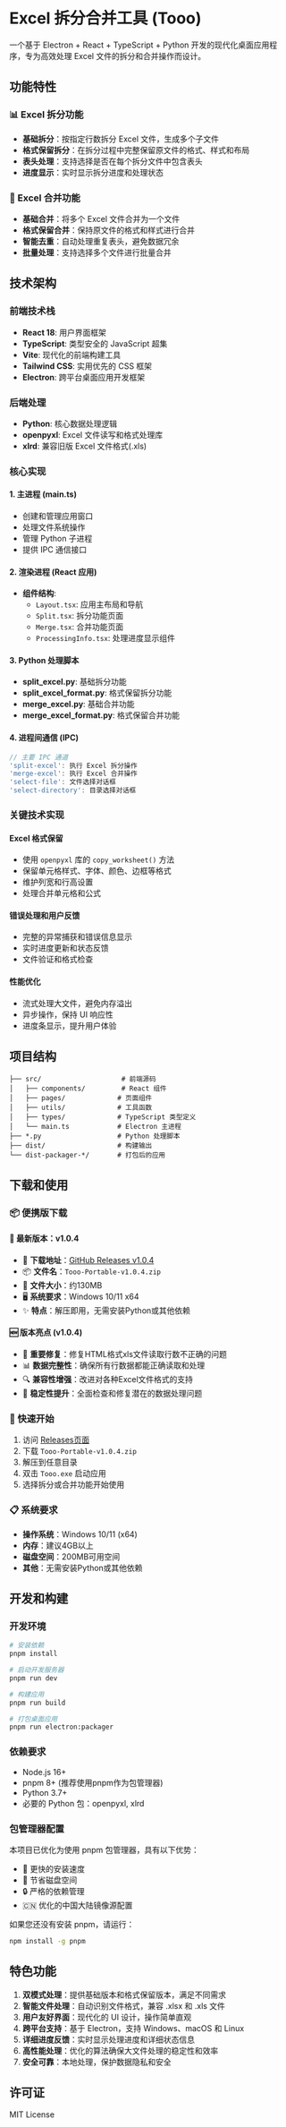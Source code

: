 # Excel 拆分合并工具 (Tooo)

一个基于 Electron + React + TypeScript + Python 开发的现代化桌面应用程序，专为高效处理 Excel 文件的拆分和合并操作而设计。

## 功能特性

### 📊 Excel 拆分功能
- **基础拆分**：按指定行数拆分 Excel 文件，生成多个子文件
- **格式保留拆分**：在拆分过程中完整保留原文件的格式、样式和布局
- **表头处理**：支持选择是否在每个拆分文件中包含表头
- **进度显示**：实时显示拆分进度和处理状态

### 🔗 Excel 合并功能
- **基础合并**：将多个 Excel 文件合并为一个文件
- **格式保留合并**：保持原文件的格式和样式进行合并
- **智能去重**：自动处理重复表头，避免数据冗余
- **批量处理**：支持选择多个文件进行批量合并

## 技术架构

### 前端技术栈
- **React 18**: 用户界面框架
- **TypeScript**: 类型安全的 JavaScript 超集
- **Vite**: 现代化的前端构建工具
- **Tailwind CSS**: 实用优先的 CSS 框架
- **Electron**: 跨平台桌面应用开发框架

### 后端处理
- **Python**: 核心数据处理逻辑
- **openpyxl**: Excel 文件读写和格式处理库
- **xlrd**: 兼容旧版 Excel 文件格式(.xls)

### 核心实现

#### 1. 主进程 (main.ts)
- 创建和管理应用窗口
- 处理文件系统操作
- 管理 Python 子进程
- 提供 IPC 通信接口

#### 2. 渲染进程 (React 应用)
- **组件结构**:
  - `Layout.tsx`: 应用主布局和导航
  - `Split.tsx`: 拆分功能页面
  - `Merge.tsx`: 合并功能页面
  - `ProcessingInfo.tsx`: 处理进度显示组件

#### 3. Python 处理脚本
- **split_excel.py**: 基础拆分功能
- **split_excel_format.py**: 格式保留拆分功能
- **merge_excel.py**: 基础合并功能
- **merge_excel_format.py**: 格式保留合并功能

#### 4. 进程间通信 (IPC)
```typescript
// 主要 IPC 通道
'split-excel': 执行 Excel 拆分操作
'merge-excel': 执行 Excel 合并操作
'select-file': 文件选择对话框
'select-directory': 目录选择对话框
```

### 关键技术实现

#### Excel 格式保留
- 使用 `openpyxl` 库的 `copy_worksheet()` 方法
- 保留单元格样式、字体、颜色、边框等格式
- 维护列宽和行高设置
- 处理合并单元格和公式

#### 错误处理和用户反馈
- 完整的异常捕获和错误信息显示
- 实时进度更新和状态反馈
- 文件验证和格式检查

#### 性能优化
- 流式处理大文件，避免内存溢出
- 异步操作，保持 UI 响应性
- 进度条显示，提升用户体验

## 项目结构

```
├── src/                    # 前端源码
│   ├── components/         # React 组件
│   ├── pages/             # 页面组件
│   ├── utils/             # 工具函数
│   ├── types/             # TypeScript 类型定义
│   └── main.ts            # Electron 主进程
├── *.py                   # Python 处理脚本
├── dist/                  # 构建输出
└── dist-packager-*/       # 打包后的应用
```

## 下载和使用

### 📦 便携版下载

#### 🎉 最新版本：v1.0.4
- 🔗 **下载地址**：[GitHub Releases v1.0.4](https://github.com/dolbyw/Excel-SplitMerge-Tooo/releases/tag/v1.0.4)
- 📦 **文件名**：`Tooo-Portable-v1.0.4.zip`
- 💾 **文件大小**：约130MB
- 🖥️ **系统要求**：Windows 10/11 x64
- ✨ **特点**：解压即用，无需安装Python或其他依赖

#### 🆕 版本亮点 (v1.0.4)
- 🔧 **重要修复**：修复HTML格式xls文件读取行数不正确的问题
- 📊 **数据完整性**：确保所有行数据都能正确读取和处理
- 🔍 **兼容性增强**：改进对各种Excel文件格式的支持
- 🚀 **稳定性提升**：全面检查和修复潜在的数据处理问题

### 🚀 快速开始
1. 访问 [Releases页面](https://github.com/dolbyw/Excel-SplitMerge-Tooo/releases/tag/v1.0.4)
2. 下载 `Tooo-Portable-v1.0.4.zip`
3. 解压到任意目录
4. 双击 `Tooo.exe` 启动应用
5. 选择拆分或合并功能开始使用

### 📋 系统要求
- **操作系统**：Windows 10/11 (x64)
- **内存**：建议4GB以上
- **磁盘空间**：200MB可用空间
- **其他**：无需安装Python或其他依赖

## 开发和构建

### 开发环境
```bash
# 安装依赖
pnpm install

# 启动开发服务器
pnpm run dev

# 构建应用
pnpm run build

# 打包桌面应用
pnpm run electron:packager
```

### 依赖要求
- Node.js 16+
- pnpm 8+ (推荐使用pnpm作为包管理器)
- Python 3.7+
- 必要的 Python 包：openpyxl, xlrd

### 包管理器配置
本项目已优化为使用 pnpm 包管理器，具有以下优势：
- 🚀 更快的安装速度
- 💾 节省磁盘空间
- 🔒 严格的依赖管理
- 🇨🇳 优化的中国大陆镜像源配置

如果您还没有安装 pnpm，请运行：
```bash
npm install -g pnpm
```

## 特色功能

1. **双模式处理**：提供基础版本和格式保留版本，满足不同需求
2. **智能文件处理**：自动识别文件格式，兼容 .xlsx 和 .xls 文件
3. **用户友好界面**：现代化的 UI 设计，操作简单直观
4. **跨平台支持**：基于 Electron，支持 Windows、macOS 和 Linux
5. **详细进度反馈**：实时显示处理进度和详细状态信息
6. **高性能处理**：优化的算法确保大文件处理的稳定性和效率
7. **安全可靠**：本地处理，保护数据隐私和安全

## 许可证

MIT License
